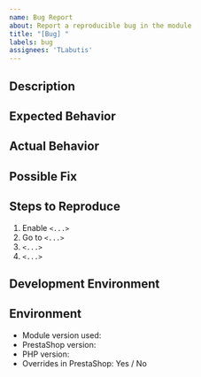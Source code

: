```yaml
---
name: Bug Report
about: Report a reproducible bug in the module
title: "[Bug] "
labels: bug
assignees: 'TLabutis'
---
```


## Description

<!-- Provide detailed information about the issue: how you found it, what you tried, screenshots, logs, etc. -->

## Expected Behavior

<!-- Describe what you expected to happen. (This is not for feature requests.) -->

## Actual Behavior

<!-- What actually happened? Include error messages if applicable. -->

## Possible Fix

<!-- Optional – suggest a fix or point to the code that might be responsible. -->

## Steps to Reproduce

1. Enable `<...>`
2. Go to `<...>`
3. `<...>`
4. `<...>`

## Development Environment

<!-- Optional – info about your dev setup (OS, server, browser, etc.) -->

## Environment

- Module version used:
- PrestaShop version:
- PHP version:
- Overrides in PrestaShop: Yes / No
